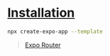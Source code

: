 # [Installation](https://docs.expo.dev/get-started/installation/)

```sh
npx create-expo-app --template
```

> [Expo Router](https://docs.expo.dev/router/installation/#quick-start)
